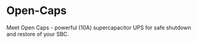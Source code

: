 # Open-Caps
Meet Open Caps - powerful (10A) supercapacitor UPS for safe shutdown and restore of your SBC.
